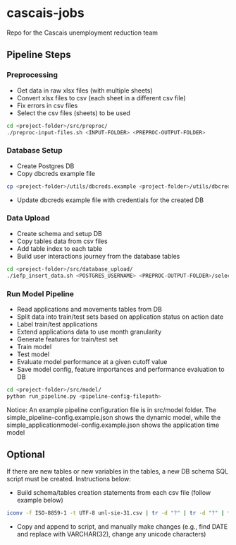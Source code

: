 # cascais-jobs
Repo for the Cascais unemployment reduction team

## Pipeline Steps

### Preprocessing
  * Get data in raw xlsx files (with multiple sheets)
  * Convert xlsx files to csv (each sheet in a different csv file)
  * Fix errors in csv files
  * Select the csv files (sheets) to be used
```bash
cd <project-folder>/src/preproc/
./preproc-input-files.sh <INPUT-FOLDER> <PREPROC-OUTPUT-FOLDER>
```

### Database Setup
  * Create Postgres DB
  * Copy dbcreds example file
```bash
cp <project-folder>/utils/dbcreds.example <project-folder>/utils/dbcreds.py 
```
  * Update dbcreds example file with credentials for the created DB
  
### Data Upload
  * Create schema and setup DB
  * Copy tables data from csv files
  * Add table index to each table
  * Build user interactions journey from the database tables
```bash
cd <project-folder>/src/database_upload/
./iefp_insert_data.sh <POSTGRES_USERNAME> <PREPROC-OUTPUT-FOLDER>/selected-csvs
```

### Run Model Pipeline
  * Read applications and movements tables from DB
  * Split data into train/test sets based on application status on action date
  * Label train/test applications
  * Extend applications data to use month granularity
  * Generate features for train/test set  
  * Train model
  * Test model
  * Evaluate model performance at a given cutoff value
  * Save model config, feature importances and performance evaluation to DB
```bash
cd <project-folder>/src/model/
python run_pipeline.py <pipeline-config-filepath>
```
Notice: An example pipeline configuration file is in src/model folder. The simple_pipeline-config.example.json
shows the dynamic model, while the simple_applicationmodel-config.example.json shows the application time model 
## Optional

If there are new tables or new variables in the tables, a new DB schema SQL script must be created. Instructions below:

  * Build schema/tables creation statements from each csv file (follow example below)
```bash
iconv -f ISO-8859-1 -t UTF-8 unl-sie-31.csv | tr -d "?" | tr -d "?" | tr "." " " |tr [:upper:] [:lower:] | tr ' ' '_' | tr '-' '_' |csvsql -i postgresql
```
  * Copy and append to script, and manually make changes (e.g., find DATE and replace with VARCHAR(32), change any unicode characters)
